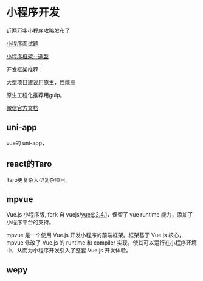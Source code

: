 # 小程序开发

[近两万字小程序攻略发布了](https://juejin.cn/post/6844903670589423623)

[小程序面试题](https://juejin.cn/post/6844903793721622542)

[小程序框架--选型](https://juejin.cn/post/6844903952920608781#heading-7)

开发框架推荐：

大型项目建议用原生，性能高

原生工程化推荐用gulp。

[微信官方文档](https://developers.weixin.qq.com/miniprogram/dev/api/)

## uni-app

vue的 uni-app，

## react的Taro

Taro更复杂大型复杂项目。

## mpvue

Vue.js 小程序版, fork 自 vuejs/vue@2.4.1，保留了 vue runtime 能力，添加了小程序平台的支持。

mpvue 是一个使用 Vue.js 开发小程序的前端框架。框架基于 Vue.js 核心，mpvue 修改了 Vue.js 的 runtime 和 compiler 实现，使其可以运行在小程序环境中，从而为小程序开发引入了整套 Vue.js 开发体验。

## wepy
